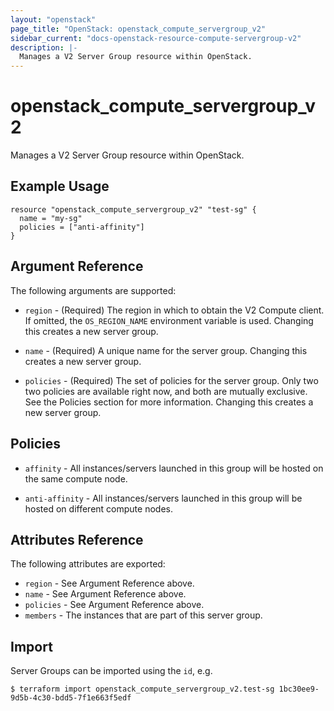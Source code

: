 ```yaml
---
layout: "openstack"
page_title: "OpenStack: openstack_compute_servergroup_v2"
sidebar_current: "docs-openstack-resource-compute-servergroup-v2"
description: |-
  Manages a V2 Server Group resource within OpenStack.
---
```


# openstack\_compute\_servergroup_v2

Manages a V2 Server Group resource within OpenStack.

## Example Usage

```
resource "openstack_compute_servergroup_v2" "test-sg" {
  name = "my-sg"
  policies = ["anti-affinity"]
}
```

## Argument Reference

The following arguments are supported:

* `region` - (Required) The region in which to obtain the V2 Compute client.
    If omitted, the `OS_REGION_NAME` environment variable is used. Changing
    this creates a new server group.

* `name` - (Required) A unique name for the server group. Changing this creates
    a new server group.

* `policies` - (Required) The set of policies for the server group. Only two
    two policies are available right now, and both are mutually exclusive. See
    the Policies section for more information. Changing this creates a new
    server group.

## Policies

* `affinity` - All instances/servers launched in this group will be hosted on
    the same compute node.

* `anti-affinity` - All instances/servers launched in this group will be
    hosted on different compute nodes.

## Attributes Reference

The following attributes are exported:

* `region` - See Argument Reference above.
* `name` - See Argument Reference above.
* `policies` - See Argument Reference above.
* `members` - The instances that are part of this server group.

## Import

Server Groups can be imported using the `id`, e.g.

```
$ terraform import openstack_compute_servergroup_v2.test-sg 1bc30ee9-9d5b-4c30-bdd5-7f1e663f5edf
```
